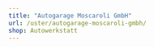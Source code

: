 ```yaml
---
title: "Autogarage Moscaroli GmbH"
url: /uster/autogarage-moscaroli-gmbh/
shop: Autowerkstatt
---
```

